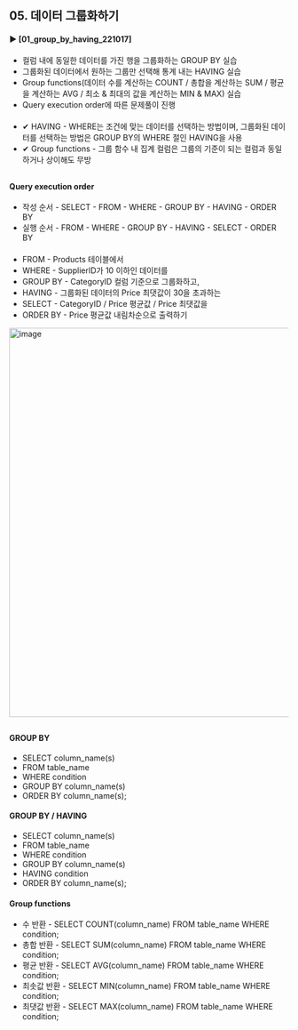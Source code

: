 ####  
## 05. 데이터 그룹화하기  
#### ► [01_group_by_having_221017]  
- 컬럼 내에 동일한 데이터를 가진 행을 그룹화하는 GROUP BY 실습  
- 그룹화된 데이터에서 원하는 그룹만 선택해 통계 내는 HAVING 실습  
- Group functions(데이터 수를 계산하는 COUNT / 총합을 계산하는 SUM / 평균을 계산하는 AVG / 최소 & 최대의 값을 계산하는 MIN & MAX) 실습  
- Query execution order에 따른 문제풀이 진행  
####  
- ✔︎ HAVING - WHERE는 조건에 맞는 데이터를 선택하는 방법이며, 그룹화된 데이터를 선택하는 방법은 GROUP BY의 WHERE 절인 HAVING을 사용  
- ✔︎ Group functions - 그룹 함수 내 집계 컬럼은 그룹의 기준이 되는 컬럼과 동일하거나 상이해도 무방  
##  
#### Query execution order  
- 작성 순서 - SELECT - FROM - WHERE - GROUP BY - HAVING - ORDER BY  
- 실행 순서 - FROM - WHERE - GROUP BY - HAVING - SELECT - ORDER BY  
####  
- FROM - Products 테이블에서  
- WHERE - SupplierID가 10 이하인 데이터를  
- GROUP BY - CategoryID 컬럼 기준으로 그룹화하고,  
- HAVING - 그룹화된 데이터의 Price 최댓값이 30을 초과하는  
- SELECT - CategoryID / Price 평균값 / Price 최댓값을  
- ORDER BY - Price 평균값 내림차순으로 출력하기  
<img width="700" alt="image" src="https://user-images.githubusercontent.com/109773795/196062146-de51b8bd-a1fc-43d2-b84d-9387c2fd2999.png">

##  
#### GROUP BY  
- SELECT column_name(s)  
- FROM table_name  
- WHERE condition  
- GROUP BY column_name(s)  
- ORDER BY column_name(s);  
#### GROUP BY / HAVING  
- SELECT column_name(s)  
- FROM table_name  
- WHERE condition  
- GROUP BY column_name(s)  
- HAVING condition  
- ORDER BY column_name(s);  
#### Group functions  
- 수 반환 - SELECT COUNT(column_name) FROM table_name WHERE condition;  
- 총합 반환 - SELECT SUM(column_name) FROM table_name WHERE condition;  
- 평균 반환 - SELECT AVG(column_name) FROM table_name WHERE condition;  
- 최솟값 반환 - SELECT MIN(column_name) FROM table_name WHERE condition;  
- 최댓값 반환 - SELECT MAX(column_name) FROM table_name WHERE condition;  
####  
